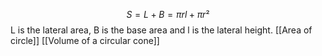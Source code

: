 $$S=L+B = \pi rl+\pi r²$$
L is the lateral area, B is the base area and l is the lateral height.
[[Area of circle]]
[[Volume of a circular cone]]